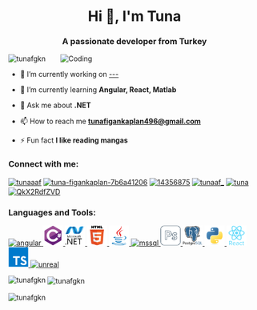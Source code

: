 <h1 align="center">Hi 👋, I'm Tuna</h1>
<h3 align="center">A passionate developer from Turkey</h3>
<img align="right" alt="Coding" width="400" padding-top="20px" src="https://www.pngkey.com/png/full/162-1627423_mas-software-engineer-hob-vacancy-computer-engineer-cartoon.png" </img>

<p align="left"> <img src="https://komarev.com/ghpvc/?username=tunafgkn&label=Profile%20views&color=0e75b6&style=flat" alt="tunafgkn" /> </p>

- 🔭 I’m currently working on [---](https://github.com/TunaFGKN/)

- 🌱 I’m currently learning **Angular, React, Matlab**

- 💬 Ask me about **.NET**

- 📫 How to reach me **tunafigankaplan496@gmail.com**

- ⚡ Fun fact **I like reading mangas**

<h3 align="left">Connect with me:</h3>
<p align="left">
<a href="https://twitter.com/" target="blank"><img align="center" src="https://raw.githubusercontent.com/rahuldkjain/github-profile-readme-generator/master/src/images/icons/Social/twitter.svg" alt="tunaaaf" height="30" width="40" /></a>
<a href="https://linkedin.com/in/tuna-figankaplan-7b6a41206" target="blank"><img align="center" src="https://raw.githubusercontent.com/rahuldkjain/github-profile-readme-generator/master/src/images/icons/Social/linked-in-alt.svg" alt="tuna-figankaplan-7b6a41206" height="30" width="40" /></a>
<a href="https://stackoverflow.com/users/14356875" target="blank"><img align="center" src="https://raw.githubusercontent.com/rahuldkjain/github-profile-readme-generator/master/src/images/icons/Social/stack-overflow.svg" alt="14356875" height="30" width="40" /></a>
<a href="https://instagram.com/tunaaf_" target="blank"><img align="center" src="https://raw.githubusercontent.com/rahuldkjain/github-profile-readme-generator/master/src/images/icons/Social/instagram.svg" alt="tunaaf_" height="30" width="40" /></a>
<a href="https://www.youtube.com/@tunaaf_" target="blank"><img align="center" src="https://raw.githubusercontent.com/rahuldkjain/github-profile-readme-generator/master/src/images/icons/Social/youtube.svg" alt="tuna" height="30" width="40" /></a>
<a href="https://discord.gg/QkX2RdfZVD" target="blank"><img align="center" src="https://raw.githubusercontent.com/rahuldkjain/github-profile-readme-generator/master/src/images/icons/Social/discord.svg" alt="QkX2RdfZVD" height="30" width="40" /></a>
</p>

<h3 align="left">Languages and Tools:</h3>
<p align="left"> <a href="https://angular.io" target="_blank" rel="noreferrer"> <img src="https://angular.io/assets/images/logos/angular/angular.svg" alt="angular" width="40" height="40"/> </a> <a href="https://www.w3schools.com/cs/" target="_blank" rel="noreferrer"> <img src="https://raw.githubusercontent.com/devicons/devicon/master/icons/csharp/csharp-original.svg" alt="csharp" width="40" height="40"/> </a> <a href="https://dotnet.microsoft.com/" target="_blank" rel="noreferrer"> <img src="https://raw.githubusercontent.com/devicons/devicon/master/icons/dot-net/dot-net-original-wordmark.svg" alt="dotnet" width="40" height="40"/> </a> <a href="https://www.w3.org/html/" target="_blank" rel="noreferrer"> <img src="https://raw.githubusercontent.com/devicons/devicon/master/icons/html5/html5-original-wordmark.svg" alt="html5" width="40" height="40"/> </a> <a href="https://www.java.com" target="_blank" rel="noreferrer"> <img src="https://raw.githubusercontent.com/devicons/devicon/master/icons/java/java-original.svg" alt="java" width="40" height="40"/> </a> <a href="https://www.microsoft.com/en-us/sql-server" target="_blank" rel="noreferrer"> <img src="https://www.svgrepo.com/show/303229/microsoft-sql-server-logo.svg" alt="mssql" width="40" height="40"/> </a> <a href="https://www.photoshop.com/en" target="_blank" rel="noreferrer"> <img src="https://raw.githubusercontent.com/devicons/devicon/master/icons/photoshop/photoshop-line.svg" alt="photoshop" width="40" height="40"/> </a> <a href="https://www.postgresql.org" target="_blank" rel="noreferrer"> <img src="https://raw.githubusercontent.com/devicons/devicon/master/icons/postgresql/postgresql-original-wordmark.svg" alt="postgresql" width="40" height="40"/> </a> <a href="https://www.python.org" target="_blank" rel="noreferrer"> <img src="https://raw.githubusercontent.com/devicons/devicon/master/icons/python/python-original.svg" alt="python" width="40" height="40"/> </a> <a href="https://reactjs.org/" target="_blank" rel="noreferrer"> <img src="https://raw.githubusercontent.com/devicons/devicon/master/icons/react/react-original-wordmark.svg" alt="react" width="40" height="40"/> </a> <a href="https://www.typescriptlang.org/" target="_blank" rel="noreferrer"> <img src="https://raw.githubusercontent.com/devicons/devicon/master/icons/typescript/typescript-original.svg" alt="typescript" width="40" height="40"/> </a> <a href="https://unrealengine.com/" target="_blank" rel="noreferrer"> <img src="https://raw.githubusercontent.com/kenangundogan/fontisto/036b7eca71aab1bef8e6a0518f7329f13ed62f6b/icons/svg/brand/unreal-engine.svg" alt="unreal" width="40" height="40"/> </a> </p>

<p><img align="left" src="https://github-readme-stats.vercel.app/api/top-langs?username=tunafgkn&show_icons=true&locale=en&layout=compact" alt="tunafgkn" /></p>

<p>&nbsp;<img align="center" src="https://github-readme-stats.vercel.app/api?username=tunafgkn&show_icons=true&locale=en" alt="tunafgkn" /></p>

<p><img align="center" src="https://github-readme-streak-stats.herokuapp.com/?user=tunafgkn&" alt="tunafgkn" /></p>
